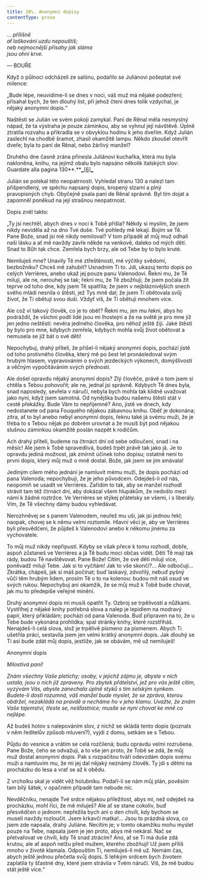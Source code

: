```yaml
---
title: 20\. Anonymní dopisy
contentType: prose
---
```


<section>

_… přílišně  
ať laškování uzdu nepouštíš;  
neb nejmocnější přísahy jak sláma  
jsou ohni krve._

— BOUŘE

Když o půlnoci odcházeli ze salónu, podařilo se Juliánovi pošeptat své milence:

„Bude lépe, neuvidíme-li se dnes v noci, váš muž má nějaké podezření; přísahal bych, že ten dlouhý list, při jehož čtení dnes tolik vzdychal, je nějaký anonymní dopis.“

Naštěstí se Julián ve svém pokoji zamykal. Paní de Rênal měla nesmyslný nápad, že ta výstraha je pouze záminkou, aby se vyhnul její návštěvě. Úplně ztratila rozvahu a přikradla se v obvyklou hodinu k jeho dveřím. Když Julián zaslechl na chodbě šramot, zhasil okamžitě lampu. Někdo zkoušel otevřít dveře; byla to paní de Rênal, nebo žárlivý manžel?

Druhého dne časně zrána přinesla Juliánovi kuchařka, která mu byla nakloněna, knihu, na jejímž obalu bylo napsáno několik italských slov: Guardate alla pagina 130**_._**[**_**\[6\]**_**](../Text/cerveny_a_cerny_082.html#_ftn6)

Julián se polekal této neopatrnosti. Vyhledal stranu 130 a nalezl tam přišpendlený, ve spěchu napsaný dopis, kropený slzami a plný pravopisných chyb. Obyčejně psala paní de Rênal správně. Byl tím dojat a zapomněl poněkud na její strašnou neopatrnost.

Dopis zněl takto:

„Ty jsi nechtěl, abych dnes v noci k Tobě přišla? Někdy si myslím, že jsem nikdy neviděla až na dno Tvé duše. Tvé pohledy mě lekají. Bojím se Tě. Pane Bože, snad jsi mě nikdy nemiloval? V tom případě ať můj muž odhalí naši lásku a ať mě navždy zavře někde na venkově, daleko od mých dětí. Snad to Bůh tak chce. Zemřela bych brzy, ale od Tebe by to bylo kruté.

Nemiluješ mne? Unavily Tě mé ztřeštěnosti, mé výčitky svědomí, bezbožníku? Chceš mě zahubit? Usnadním Ti to. Jdi, ukazuj tento dopis po celých Verrières, anebo ukaž jej pouze panu Valenodovi. Řekni mu, že Tě miluji, ale ne, nerouhej se tak; řekni mu, že Tě zbožňuji, že jsem počala žít teprve od toho dne, kdy jsem Tě spatřila; že jsem v nejbláznivějších snech svého mládí nesnila o štěstí, jež Tys mně dal; že jsem Ti obětovala svůj život, že Ti obětuji svou duši. Vždyť víš, že Ti obětuji mnohem více.

Ale což ví takový člověk, co je to oběť? Řekni mu, jen mu řekni, abys ho podráždil, že všichni podlí lidé jsou mi lhostejní a že na světě je pro mne již jen jedno neštěstí: nevěra jediného člověka, pro něhož ještě žiji. Jaké štěstí by bylo pro mne, kdybych zemřela, kdybych mohla svůj život obětovat a nemusela se již bát o své děti!

Nepochybuj, drahý příteli, že přišel-li nějaký anonymní dopis, pochází jistě od toho protivného člověka, který mě po šest let pronásledoval svým hrubým hlasem, vypravováním o svých jezdeckých výkonech, domýšlivostí a věčným vypočítáváním svých předností.

Ale došel opravdu nějaký anonymní dopis? Zlý člověče, právě o tom jsem si chtěla s Tebou pohovořit; ale ne, jednal jsi správně. Kdybych Tě dnes byla, snad naposledy, sevřela v náručí, nebyla bych mohla tak klidně uvažovat jako nyní, když jsem samotná. Od nynějška budou našemu štěstí stát v cestě překážky. Bude Vám to nepříjemné? Ano, jistě ve dnech, kdy nedostanete od pana Fouquého nějakou zábavnou knihu. Oběť je dokonána; zítra, ať to byl anebo nebyl anonymní dopis, řeknu také já svému muži, že je třeba to s Tebou nějak po dobrém urovnat a že musíš být pod nějakou slušnou záminkou okamžitě poslán nazpět k rodičům.

Ach drahý příteli, budeme na čtrnáct dní od sebe odloučeni, snad i na měsíc! Ale jsem k Tobě spravedlivá, budeš trpět právě tak jako já. Je to opravdu jediná možnost, jak zmírnit účinek toho dopisu; ostatně není to první dopis, který můj muž o mně dostal. Bože, jak jsem se jim smávala!

Jediným cílem mého jednání je namluvit mému muži, že dopis pochází od pana Valenoda; nepochybuji, že je jeho původcem. Odejdeš-li od nás, neopomiň se usadit ve Verrières. Zařídím to tak, aby se manžel rozhodl strávit tam též čtrnáct dní, aby dokázal všem hlupákům, že nedošlo mezi námi k žádné roztržce. Ve Verrières se stýkej přátelsky se všemi, i s liberály. Vím, že Tě všechny dámy budou vyhledávat.

Nerozhněvej se s panem Valenodem, neuřež mu uši, jak jsi jednou řekl; naopak, chovej se k němu velmi roztomile. Hlavní věcí je, aby ve Verrières byli přesvědčeni, že půjdeš k Valenodovi anebo k někomu jinému za vychovatele.

To můj muž nikdy nepřipustí. Kdyby se však přece k tomu rozhodl, dobře, aspoň zůstaneš ve Verrières a já Tě budu moci občas vidět. Děti Tě mají tak rády, budou Tě navštěvovat. Pane Bože! Cítím, že své děti miluji více, poněvadž milují Tebe. Jak si to vyčítám! Jak to vše skončí?… Ale odbočuji… Zkrátka, chápeš, jak si máš počínat; buď laskavý, zdvořilý, nebuď pyšný vůči těm hrubým lidem, prosím Tě o to na kolenou: budou mít náš osud ve svých rukou. Nepochybuj ani okamžik, že se můj muž k Tobě bude chovat, jak mu to předepíše veřejné mínění.

Druhý anonymní dopis mi musíš opatřit Ty. Ozbroj se trpělivostí a nůžkami. Vystříhej z nějaké knihy potřebná slova a nalep je lepidlem na modravý papír, který přikládám; pochází od pana Valenoda. Buď připraven na to, že u Tebe bude vykonána prohlídka; spal stránky knihy, které rozstříháš. Nenajdeš-li celá slova, slož je trpělivě písmeno za písmenem. Abych Ti ušetřila práci, sestavila jsem jen velmi krátký anonymní dopis. Jak dlouhý se Ti asi bude zdát můj dopis, jestliže, jak se obávám, mě už nemiluješ!

Anonymní dopis

_Milostivá paní!_

_Znám všechny Vaše pletichy; osoby, v jejichž zájmu je, abyste v nich ustala, jsou o nich již zpraveny. Pro zbytek přátelství, jež pro vás ještě cítím, vyzývám Vás, abyste zanechala úplně styků s tím selským synkem. Budete-li dosti rozumná, váš manžel bude myslet, že se zpráva, kterou obdržel, nezakládá na pravdě a necháme ho v jeho klamu. Uvažte, že znám Vaše tajemství, třeste se, nešťastnice; musíte se nyní chovat ke mně co nejlépe._

</section>

<section>

Až budeš hotov s nalepováním slov, z nichž se skládá tento dopis (poznals v něm ředitelův způsob mluvení?), vyjdi z domu, setkám se s Tebou.

Půjdu do vesnice a vrátím se celá rozčilená; budu opravdu velmi rozrušena. Pane Bože, čeho se odvažuji, a to vše jen proto, že Tobě se zdá, že můj muž dostal anonymní dopis. Pak s rozpačitou tváří odevzdám dopis svému muži a namluvím mu, že mi jej dal nějaký neznámý člověk. Ty jdi s dětmi na procházku do lesa a vrať se až k obědu.

Z vrcholku skal je vidět věž holubníku. Podaří-li se nám můj plán, pověsím tam bílý šátek, v opačném případě tam nebude nic.

Nevděčníku, nenajde Tvé srdce nějakou příležitost, abys mi, než odejdeš na procházku, mohl říci, že mě miluješ? Ale ať se stane cokoliv, buď přesvědčen o jednom: nepřežila bych ani o den chvíli, kdy bychom se museli navždy rozloučit. Jsem krkavčí matka!… Jsou to prázdná slova, co jsem zde napsala, drahý Juliáne. Necítím je; v tomto okamžiku mohu myslet pouze na Tebe, napsala jsem je jen proto, abys mě nekáral. Nač se přetvařovat ve chvíli, kdy Tě snad ztrácím? Ano, ať se Ti má duše zdá krutou, ale ať aspoň nelžu před mužem, kterého zbožňuji! Už jsem příliš mnoho v životě klamala. Odpouštím Ti, nemiluješ-li mě už. Nemám čas, abych ještě jednou přečetla svůj dopis. S lehkým srdcem bych životem zaplatila ty šťastné dny, které jsem strávila v Tvém náručí. Víš, že mě budou stát ještě více.“

</section>

[^1]: V mincích po 6 francích.

[^2]: Citáty z Byrona jsou v překladu Pavla Eisnera.

[^3]: Hrdinka veršované povídky ,,Paní z Vergy“ hynoucí v domnění, že ji zradil milenec.

[^4]: Překlad J. V. Sládka.

[^5]: Náboženské spolky služebnictva, jejichž prostřednictvím církev získávala spojence v šlechtických domech.

[^6]: Podívejte se na stranu 130.

[^7]: Věřte mi.

[^8]: Co je psáno, to je dáno.

[^9]: Chytrému napověz.

[^10]: Buď zdráv a miluj mě.

[^11]: Viz v Louvru vévodu Františka Aquitánského, odkládajícího přilbu a beroucího na sebe mnišský hábit, č. 1130 (_pozn. aut._).

[^12]: Francouzská mystička.

[^13]: Venkove, kdy tě spatřím (citát je však z Horatia).

[^14]: Jsem při tobě, je to moje dílo.

[^15]: Proslulý kejklíř (pozn. autora).

[^16]: Rossiniho opera.

[^17]: To mluví nespokojenec (poznámka Molièrova k Tartuffovi). _Pozn. autora._

[^18]: Biskup a ministr narozený v Besançonu.

[^19]: Redaktoři satirického časopisu, uvěznění pro urážku vlády.

[^20]: Musím se potrestat, jestliže jsem příliš milovala.

[^21]: Syn zedníka, který velel části roajalistické armády při vendéském povstání.

[^22]: Slavný kazatel.

[^23]: Jestliže dovolí osud.

[^24]: Od této chvíle již neřeknu ani slovo.

[^25]: Zde mluví z něho jakobín (_Pozn. aut.)._

[^26]: Od La Fontaina; podle nich je „manželský svazek tísnivým ortelem“.

